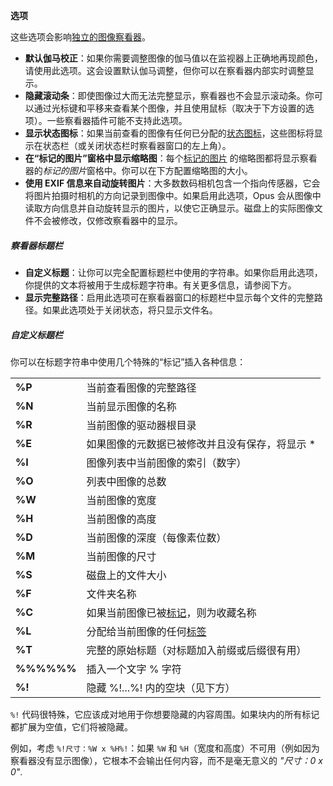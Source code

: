 **选项**

这些选项会影响[独立的图像察看器](/Manual/additional_functionality/viewing_images/README.zh.md)。

- **默认伽马校正**：如果你需要调整图像的伽马值以在监视器上正确地再现颜色，请使用此选项。这会设置默认伽马调整，但你可以在察看器内部实时调整显示。
- **隐藏滚动条**：即使图像过大而无法完整显示，察看器也不会显示滚动条。你可以通过光标键和平移来查看某个图像，并且使用鼠标（取决于下方设置的选项）。一些察看器插件可能不支持此选项。
- **显示状态图标**：如果当前查看的图像有任何已分配的[状态图标](/Manual/file_operations/labels.zh.md)，这些图标将显示在状态栏（或关闭状态栏时察看器窗口的左上角）。
- **在“标记的图片”窗格中显示缩略图**：每个[标记的图片](/Manual/additional_functionality/viewing_images/image_marking.zh.md) 的缩略图都将显示察看器的*标记的图片*窗格中。你可以在下方配置缩略图的大小。
- **使用 EXIF 信息来自动旋转图片**：大多数数码相机包含一个指向传感器，它会将图片拍摄时相机的方向记录到图像中。如果启用此选项，Opus 会从图像中读取方向信息并自动旋转显示的图片，以使它正确显示。磁盘上的实际图像文件不会被修改，仅修改察看器中的显示。

##### 察看器标题栏

- **自定义标题**：让你可以完全配置标题栏中使用的字符串。如果你启用此选项，你提供的文本将被用于生成标题字符串。有关更多信息，请参阅下方。
- **显示完整路径**：启用此选项可在察看器窗口的标题栏中显示每个文件的完整路径。如果此选项处于关闭状态，将只显示文件名。

##### 自定义标题栏

你可以在标题字符串中使用几个特殊的“标记”插入各种信息：

|            |                                                                                                      |
|------------|------------------------------------------------------------------------------------------------------|
| **%P**     | 当前查看图像的完整路径                                                              |
| **%N**     | 当前显示图像的名称                                                                  |
| **%R**     | 当前图像的驱动器根目录                                                                      |
| **%E**     | 如果图像的元数据已被修改并且没有保存，将显示 \*                                  |
| **%I**     | 图像列表中当前图像的索引（数字）                                                 |
| **%O**     | 列表中图像的总数                                                                   |
| **%W**     | 当前图像的宽度                                                                           |
| **%H**     | 当前图像的高度                                                                          |
| **%D**     | 当前图像的深度（每像素位数）                                                          |
| **%M**     | 当前图像的尺寸                                                                           |
| **%S**     | 磁盘上的文件大小                                                                                    |
| **%F**     | 文件夹名称                                                                                          |
| **%C**     | 如果当前图像已被[标记](/Manual/additional_functionality/viewing_images/image_marking.zh.md)，则为收藏名称 |
| **%L**     | 分配给当前图像的任何[标签](/Manual/file_operations/labels.zh.md)                                  |
| **%T**     | 完整的原始标题（对标题加入前缀或后缀很有用）                   |
| **%%%%%%** | 插入一个文字 % 字符                                                                         |
| **%!**     | 隐藏 %!...%! 内的空块（见下方）                                                         |

`%!` 代码很特殊，它应该成对地用于你想要隐藏的内容周围。如果块内的所有标记都扩展为空值，它们将被隐藏。

例如，考虑 `%!尺寸：%W x %H%!`：如果 `%W` 和 `%H`（宽度和高度）不可用（例如因为察看器没有显示图像），它根本不会输出任何内容，而不是毫无意义的 *"尺寸：0 x 0"*.